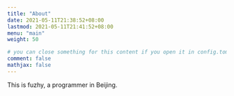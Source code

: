 ```yaml
---
title: "About"
date: 2021-05-11T21:38:52+08:00
lastmod: 2021-05-11T21:41:52+08:00
menu: "main"
weight: 50

# you can close something for this content if you open it in config.toml.
comment: false
mathjax: false
---
```


This is fuzhy, a programmer in Beijing.


